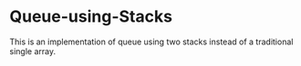 # Queue-using-Stacks

This is an implementation of queue using two stacks instead of a traditional single array.
